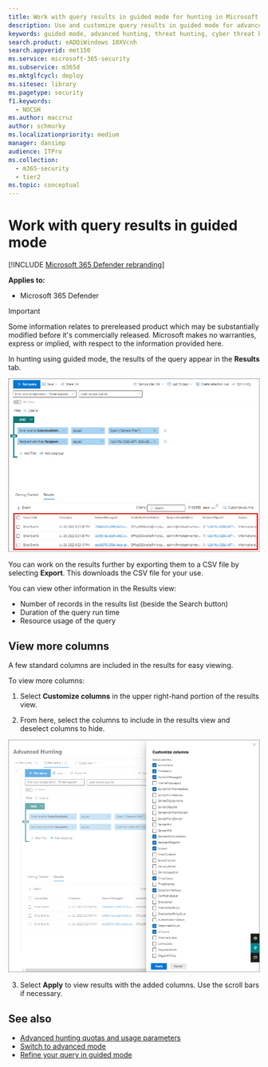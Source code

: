 ```yaml
---
title: Work with query results in guided mode for hunting in Microsoft 365 Defender
description: Use and customize query results in guided mode for advanced hunting in Microsoft 365 Defender 
keywords: guided mode, advanced hunting, threat hunting, cyber threat hunting, Microsoft 365 Defender, microsoft 365, m365, search, query, telemetry, custom detections, schema, kusto
search.product: eADQiWindows 10XVcnh
search.appverid: met150
ms.service: microsoft-365-security
ms.subservice: m365d
ms.mktglfcycl: deploy
ms.sitesec: library
ms.pagetype: security
f1.keywords: 
  - NOCSH
ms.author: maccruz
author: schmurky
ms.localizationpriority: medium
manager: dansimp
audience: ITPro
ms.collection: 
  - m365-security
  - tier2
ms.topic: conceptual
---
```


# Work with query results in guided mode
[!INCLUDE [Microsoft 365 Defender rebranding](../includes/microsoft-defender.md)]


**Applies to:**
- Microsoft 365 Defender

> [!IMPORTANT]
> Some information relates to prereleased product which may be substantially modified before it's commercially released. Microsoft makes no warranties, express or implied, with respect to the information provided here.

In hunting using guided mode, the results of the query appear in the **Results** tab. 

[![Screenshot of results tab](../../media/guided-hunting/results-view.png) ](../../media/guided-hunting/results-view.png#lightbox)

You can work on the results further by exporting them to a CSV file by selecting **Export**. This downloads the CSV file for your use.

You can view other information in the Results view:
- Number of records in the results list (beside the Search button)
- Duration of the query run time
- Resource usage of the query

## View more columns

A few standard columns are included in the results for easy viewing. 

To view more columns:
1. Select **Customize columns** in the upper right-hand portion of the results view.
 

2. From here, select the columns to include in the results view and deselect columns to hide. 


[ ![Screenshot of list of columns you can add to the results view](../../media/guided-hunting/results-view-customize-columns.png) ](../../media/guided-hunting/results-view-customize-columns-tb.png#lightbox)

3. Select **Apply** to view results with the added columns. Use the scroll bars if necessary.


## See also
- [Advanced hunting quotas and usage parameters](advanced-hunting-limits.md)
- [Switch to advanced mode](advanced-hunting-query-builder-details.md#switch-to-advanced-mode-after-building-a-query)
- [Refine your query in guided mode](advanced-hunting-query-builder-details.md)